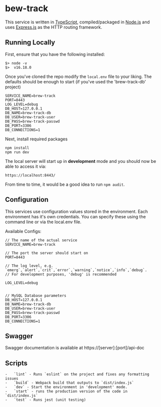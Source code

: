 # bew-track

This service is written in [TypeScript](https://www.typescriptlang.org/), compiled/packaged in [Node.js](https://nodejs.org/en/) and uses [Express.js](https://expressjs.com/) as the HTTP routing framework.

## Running Locally

First, ensure that you have the following installed:

```
$> node -v
$>  v16.18.0
```

Once you've cloned the repo modify the `local.env` file to your liking. The defaults should be enough to start (if you've used the 'brew-track-db' project)

```
SERVICE_NAME=brew-track
PORT=8443
LOG_LEVEL=debug
DB_HOST=127.0.0.1
DB_NAME=brew-track-db
DB_USER=brew-track-user
DB_PASS=brew-track-passwd
DB_PORT=3306
DB_CONNECTIONS=1
```

Next, install required packages

```
npm install
npm run dev
```

The local server will start up in **development** mode and you should now be able to access it via:

```
https://localhost:8443/
```

From time to time, it would be a good idea to run `npm audit`.

## Configuration

This services use configuration values stored in the environment. Each environment has it's own credentials. You can specify these using the command line or via the local.env file.

Available Configs:

```
// The name of the actual service
SERVICE_NAME=brew-track

// The port the server should start on
PORT=8443

// The log level, e.g. `emerg`,`alert`,`crit`,`error`,`warning`,`notice`,`info`,`debug`.
// For development purposes, 'debug' is recommended

LOG_LEVEL=debug


// MySQL Database parameters
DB_HOST=127.0.0.1
DB_NAME=brew-track-db
DB_USER=brew-track-user
DB_PASS=brew-track-passwd
DB_PORT=3306
DB_CONNECTIONS=1
```

## Swagger

Swagger documentation is available at https://[server]:[port]/api-doc

## Scripts

```
-   `lint` - Runs `eslint` on the project and fixes any formatting issues
-   `build` - Webpack build that outputs to `dist/index.js`
-   `dev` - Start the environment in 'development' mode.
-   `start` - runs the production version of the code in `dist/index.js`
-   `test` - Runs jest (unit testing)
```

